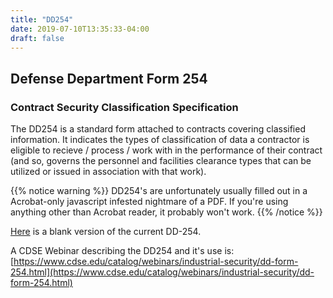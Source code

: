 ```yaml
---
title: "DD254"
date: 2019-07-10T13:35:33-04:00
draft: false
---
```


## Defense Department Form 254

### Contract Security Classification Specification

The DD254 is a standard form attached to contracts covering classified information.  It indicates the types of classification of data a contractor is eligible to recieve / process / work with in the performance of their contract (and so, governs the personnel and facilities clearance types that can be utilized or issued in association with that work).

{{% notice warning %}}
DD254's are unfortunately usually filled out in a Acrobat-only javascript infested nightmare of a PDF.  If you're using anything other than Acrobat reader, it probably won't work.
{{% /notice %}}

[Here](https://www.hqmc.marines.mil/Portals/137/DD254%20(DIGITAL%20SIGNATURE).pdf?ver=2017-01-09-154507-160) is a blank version of the current DD-254.

A CDSE Webinar describing the DD254 and it's use is: [https://www.cdse.edu/catalog/webinars/industrial-security/dd-form-254.html](https://www.cdse.edu/catalog/webinars/industrial-security/dd-form-254.html)
